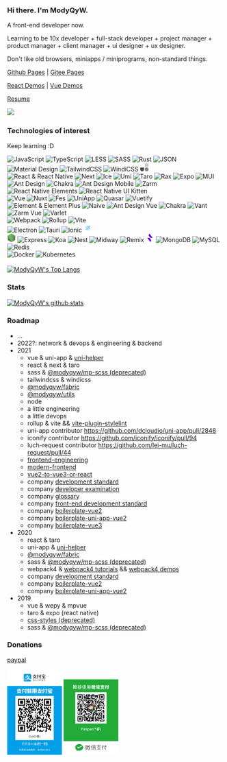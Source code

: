 <!--
**ModyQyW/ModyQyW** is a ✨ _special_ ✨ repository because its `README.md` (this file) appears on your GitHub profile.

Here are some ideas to get you started:

- 🔭 I’m currently working on ...
- 🌱 I’m currently learning ...
- 👯 I’m looking to collaborate on ...
- 🤔 I’m looking for help with ...
- 💬 Ask me about ...
- 📫 How to reach me: ...
- 😄 Pronouns: ...
- ⚡ Fun fact: ...
-->

### Hi there. I'm ModyQyW.

A front-end developer now.

Learning to be 10x developer + full-stack developer + project manager + product manager + client manager + ui designer + ux designer.

Don't like old browsers, miniapps / miniprograms, non-standard things.

[Github Pages](https://modyqyw.github.io) | [Gitee Pages](https://modyqyw.gitee.io) 

[React Demos](https://modyqyw.github.io/react-demos) | [Vue Demos](https://modyqyw.github.io/vue-demos)

[Resume](https://modyqyw.github.io/resume/)

![](https://visitor-badge.glitch.me/badge?page_id=ModyQyW.ModyQyW)

### Technologies of interest

Keep learning :D

<img
  width="20"
  height="20"
  src="https://seekicon.com/free-icon-download/javascript_3.svg"
  alt="JavaScript"
  title="JavaScript"
/>
<img
  width="20"
  height="20"
  src="https://seekicon.com/free-icon-download/typescript_2.svg"
  alt="TypeScript"
  title="TypeScript"
/>
<img
  width="20"
  height="20"
  src="https://seekicon.com/free-icon-download/less_4.svg"
  alt="LESS"
  title="LESS"
/>
<img
  width="20"
  height="20"
  src="https://seekicon.com/free-icon-download/sass_4.svg"
  alt="SASS"
  title="SASS"
/>
<img
  width="20"
  height="20"
  src="https://seekicon.com/free-icon-download/rust_1.svg"
  alt="Rust"
  title="Rust"
/>
<img
  width="20"
  height="20"
  src="https://seekicon.com/free-icon-download/json_2.svg"
  alt="JSON"
  title="JSON"
/>
<br />
<img
  width="20"
  height="20"
  src="https://seekicon.com/free-icon-download/material-design_1.svg"
  alt="Material Design"
  title="Material Design"
/>
<img
  width="20"
  height="20"
  src="https://seekicon.com/free-icon-download/tailwindcss_1.svg"
  alt="TailwindCSS"
  title="TailwindCSS"
/>
<img
  width="20"
  height="20"
  src="https://windicss.org/assets/logo.svg"
  alt="WindiCSS"
  title="WindiCSS"
/>
<img
  width="20"
  height="20"
  src="https://raw.githubusercontent.com/antfu/unocss/main/playground/public/icon-gray.svg"
  alt="UnoCSS"
  title="UnoCSS"
/>
<br />
<img
  width="20"
  height="20"
  src="https://seekicon.com/free-icon-download/reactjs_1.svg"
  alt="React & React Native"
  title="React & React Native"
/>
<img
  width="20"
  height="20"
  src="https://seekicon.com/free-icon-download/next-js_1.svg"
  alt="Next"
  title="Next"
/>
<img
  width="20"
  height="20"
  src="https://ice.work/img/logo.png"
  alt="Ice"
  title="Ice"
/>
<img
  width="20"
  height="20"
  src="https://avatars.githubusercontent.com/u/33895495?s=200&v=4"
  alt="Umi"
  title="Umi"
/>
<img
  width="20"
  height="20"
  src="https://taro-ui.aotu.io/img/logo-taro.png"
  alt="Taro"
  title="Taro"
/>
<img
  width="20"
  height="20"
  src="https://img.alicdn.com/tfs/TB1H2Kcb1H2gK0jSZFEXXcqMpXa-70-72.png"
  alt="Rax"
  title="Rax"
/>
<img
  width="20"
  height="20"
  src="https://github.com/expo/expo/raw/master/.github/resources/banner.png"
  alt="Expo"
  title="Expo"
/>
<img
  width="20"
  height="20"
  src="https://seekicon.com/free-icon-download/material-ui_1.svg"
  alt="MUI"
  title="MUI"
/>
<img
  width="20"
  height="20"
  src="https://seekicon.com/free-icon-download/ant-design_2.svg"
  alt="Ant Design"
  title="Ant Design"
/>
<img
  width="20"
  height="20"
  src="https://avatars.githubusercontent.com/u/54212428?s=200&v=4"
  alt="Chakra"
  title="Chakra"
/>
<img
  width="20"
  height="20"
  src="https://gw.alipayobjects.com/zos/bmw-prod/cadedaff-8c88-4af2-870f-0574d322761c.svg"
  alt="Ant Design Mobile"
  title="Ant Design Mobile"
/>
<img
  width="20"
  height="20"
  src="https://zarm.design/images/logo.1a6cfc30.svg"
  alt="Zarm"
  title="Zarm"
/>
<img
  width="20"
  height="20"
  src="https://user-images.githubusercontent.com/5962998/65694309-a825f000-e043-11e9-8382-db0dba0851e3.png"
  alt="React Native Elements"
  title="React Native Elements"
/>
<img
  width="20"
  height="20"
  src="https://github.com/akveo/react-native-ui-kitten/blob/master/src/showcases/assets/icon.png?raw=true"
  alt="React Native UI Kitten"
  title="React Native UI Kitten"
/>
<br />
<img
  width="20"
  height="20"
  src="https://seekicon.com/free-icon-download/vue_2.svg"
  alt="Vue"
  title="Vue"
/>
<img
  width="20"
  height="20"
  src="https://seekicon.com/free-icon-download/nuxt_1.svg"
  alt="Nuxt"
  title="Nuxt"
/>
<img
  width="20"
  height="20"
  src="https://winixt.gitee.io/fesjs/logo.png"
  alt="Fes"
  title="Fes"
/>
<img
  width="20"
  height="20"
  src="https://img-cdn-aliyun.dcloud.net.cn/stream/icon/__UNI__HelloUniApp.png"
  alt="UniApp"
  title="UniApp"
/>
<img
  width="20"
  height="20"
  src="https://cdn.quasar.dev/logo-v2/svg/logo.svg"
  alt="Quasar"
  title="Quasar"
/>
<img
  width="20"
  height="20"
  src="https://cdn.vuetifyjs.com/docs/images/logos/vuetify-logo-light.svg"
  alt="Vuetify"
  title="Vuetify"
/>
<img
  width="20"
  height="20"
  src="https://seekicon.com/free-icon-download/element_1.svg"
  alt="Element & Element Plus"
  title="Element & Element Plus"
/>
<img
  width="20"
  height="20"
  src="https://www.naiveui.com/assets/naivelogo.93278402.svg"
  alt="Naive"
  title="Naive"
/>
<img
  width="20"
  height="20"
  src="https://aliyuncdn.antdv.com/v2/assets/logo.1ef800a8.svg"
  alt="Ant Design Vue"
  title="Ant Design Vue"
/>
<img
  width="20"
  height="20"
  src="https://avatars.githubusercontent.com/u/54212428?s=200&v=4"
  alt="Chakra"
  title="Chakra"
/>
<img
  width="20"
  height="20"
  src="https://img01.yzcdn.cn/vant/logo.png"
  alt="Vant"
  title="Vant"
/>
<img
  width="20"
  height="20"
  src="https://zarm.design/images/logo.1a6cfc30.svg"
  alt="Zarm Vue"
  title="Zarm Vue"
/>
<img
  width="20"
  height="20"
  src="https://varlet.gitee.io/varlet-ui/varlet_icon.png"
  alt="Varlet"
  title="Varlet"
/>
<br />
<img
  width="20"
  height="20"
  src="https://seekicon.com/free-icon-download/webpack_2.svg"
  alt="Webpack"
  title="Webpack"
/>
<img
  width="20"
  height="20"
  src="https://seekicon.com/free-icon-download/rollup_1.svg"
  alt="Rollup"
  title="Rollup"
/>
<img
  width="20"
  height="20"
  src="https://vitejs.dev/logo.svg"
  alt="Vite"
  title="Vite"
/>
<br />
<img
  width="20"
  height="20"
  src="https://seekicon.com/free-icon-download/electron_2.svg"
  alt="Electron"
  title="Electron"
/>
<img
  width="20"
  height="20"
  src="https://avatars.githubusercontent.com/u/54536011?s=200&v=4"
  alt="Tauri"
  title="Tauri"
/>
<img
  width="20"
  height="20"
  src="https://seekicon.com/free-icon-download/ionic_3.svg"
  alt="Ionic"
  title="Ionic"
/>
<img
  width="20"
  height="20"
  src="https://github.com/ionic-team/capacitor/blob/main/ios-template/App/App/Assets.xcassets/AppIcon.appiconset/AppIcon-40x40@3x.png?raw=true"
  alt="Capacitor"
  title="Capacitor"
/>
<br />
<img
   width="20"
   height="20"
   src="https://raw.githubusercontent.com/github/explore/8be26d91eb231fec0b8856359979ac09f27173fd/topics/nodejs/nodejs.png"
   alt="Node"
   title="Node"
/>
<img
   width="20"
   height="20"
   src="https://seekicon.com/free-icon-download/express_1.svg"
   alt="Express"
   title="Express"
/>
<img
   width="20"
   height="20"
   src="https://seekicon.com/free-icon-download/koa_1.svg"
   alt="Koa"
   title="Koa"
/>
<img
   width="20"
   height="20"
   src="https://d33wubrfki0l68.cloudfront.net/e937e774cbbe23635999615ad5d7732decad182a/26072/logo-small.ede75a6b.svg"
   alt="Nest"
   title="Nest"
/>
<img
   width="20"
   height="20"
   src="https://gw.alicdn.com/tfs/TB1eGsrk79l0K4jSZFKXXXFjpXa-347-340.png"
   alt="Midway"
   title="Midway"
/>
<img
   width="20"
   height="20"
   src="https://avatars.githubusercontent.com/u/64235328?s=200&v=4"
   alt="Remix"
   title="Remix"
/>
<img
   width="20"
   height="20"
   src="https://raw.githubusercontent.com/blitz-js/art/master/svg-transparent-bg.svg"
   alt="Blitz"
   title="Blitz"
/>
<img
  width="20"
  height="20"
  src="https://www.mongodb.com/assets/images/global/favicon.ico"
  alt="MongoDB"
  title="MongoDB"
/>
<img
  width="20"
  height="20"
  src="https://seekicon.com/free-icon-download/mysql_2.svg"
  alt="MySQL"
  title="MySQL"
/>
<img
  width="20"
  height="20"
  src="https://seekicon.com/free-icon-download/redis_3.svg"
  alt="Redis"
  title="Redis"
/>
<br />
<img
  width="20"
  height="20"
  src="https://seekicon.com/free-icon-download/docker_3.svg"
  alt="Docker"
  title="Docker"
/>
<img
  width="20"
  height="20"
  src="https://seekicon.com/free-icon-download/kubernetes_2.svg"
  alt="Kubernetes"
  title="Kubernetes"
/>
<br />
<br />
<a href="https://github.com/anuraghazra/github-readme-stats">
  <img
    align="center"
    alt="ModyQyW's Top Langs"
    title="ModyQyW's Top Langs"
    src="https://github-readme-stats.vercel.app/api/top-langs/?username=ModyQyW&hide=html"
  />
</a>

### Stats

<a href="https://github.com/anuraghazra/github-readme-stats">
  <img
    width="45%"
    align="center"
    alt="ModyQyW's github stats"
    title="ModyQyW's github stats"
    src="https://github-readme-stats.vercel.app/api?username=ModyQyW&count_private=true&show_icons=true"
  />
</a>

### Roadmap

- ...
- 2022?: network & devops & engineering & backend
- 2021
  - vue & uni-app & [uni-helper](https://github.com/ModyQyW/uni-helper)
  - react & next & taro
  - sass & [@modyqyw/mp-scss (deprecated)](https://github.com/ModyQyW/mp-scss)
  - tailwindcss & windicss
  - [@modyqyw/fabric](https://github.com/ModyQyW/fabric)
  - [@modyqyw/utils](https://github.com/ModyQyW/utils)
  - node
  - a little engineering
  - a little devops
  - rollup & vite && [vite-plugin-stylelint](https://github.com/ModyQyW/vite-plugin-stylelint)
  - uni-app contributor <https://github.com/dcloudio/uni-app/pull/2848>
  - iconify contributor <https://github.com/iconify/iconify/pull/94>
  - luch-request contributor <https://github.com/lei-mu/luch-request/pull/44>
  - [frontend-engineering](https://frontend-engineering.vercel.app/)
  - [modern-frontend](https://modern-frontend.vercel.app/)
  - [vue2-to-vue3-or-react](https://vue2-to-vue3-or-react.vercel.app/)
  - company [development standard](https://millcloud.github.io/standard/)
  - company [developer examination](https://millcloud.github.io/developer-examination/)
  - company [glossary](https://millcloud.github.io/glossary/)
  - company [front-end development standard](https://millcloud.github.io/standard/)
  - company [boilerplate-vue2](https://github.com/MillCloud/boilerplate-vue2)
  - company [boilerplate-uni-app-vue2](https://github.com/MillCloud/boilerplate-uni-app-vue2)
  - company [boilerplate-vue3](https://github.com/MillCloud/boilerplate-vue3)
- 2020
  - react & taro
  - uni-app & [uni-helper](https://github.com/ModyQyW/uni-helper)
  - [@modyqyw/fabric](https://github.com/ModyQyW/fabric)
  - sass & [@modyqyw/mp-scss (deprecated)](https://github.com/ModyQyW/mp-scss)
  - webpack4 & [webpack4 tutorials](https://modyqyw.github.io/webpack/) && [webpack4 demos](https://github.com/ModyQyW/webpack4-plus-demos)
  - company [development standard](https://millcloud.github.io/standard/)
  - company [boilerplate-vue2](https://github.com/MillCloud/boilerplate-vue2)
  - company [boilerplate-uni-app-vue2](https://github.com/MillCloud/boilerplate-uni-app-vue2)
- 2019
  - vue & wepy & mpvue
  - taro & expo (react native)
  - [css-styles (deprecated)](https://www.npmjs.com/package/@modyqyw/css-styles)
  - sass & [@modyqyw/mp-scss (deprecated)](https://github.com/ModyQyW/mp-scss)

### Donations

[paypal](https://paypal.me/wurui7?country.x=C2&locale.x=zh_XC)

<img src="https://github.com/ModyQyW/modyqyw.github.io/blob/main/docs/about/alipay.jpeg" title="alipay" alt="alipay" style="width: 128px;" />

<img src="https://github.com/ModyQyW/modyqyw.github.io/blob/main/docs/about/wechat.png" title="wechat" alt="wechat" style="width: 128px;" />
